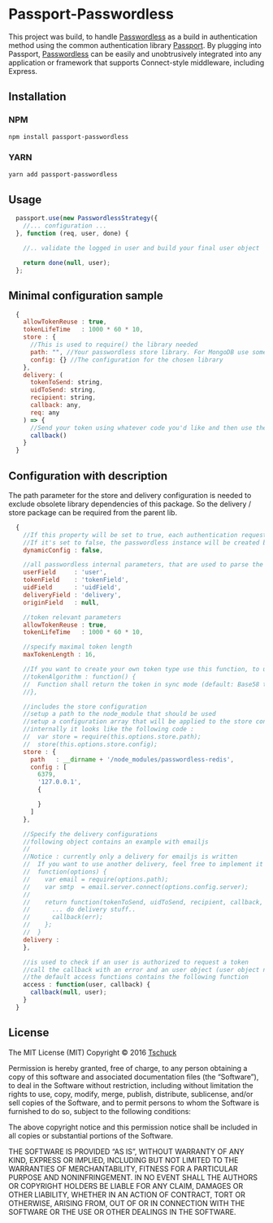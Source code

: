 # Passport-Passwordless

This project was build, to handle [Passwordless](https://github.com/florianheinemann/passwordless) as a build in authentication method using the common authentication library [Passport](https://github.com/jaredhanson/passport).
By plugging into Passport, [Passwordless](https://github.com/florianheinemann/passwordless) can be easily and unobtrusively integrated into any application or framework that supports Connect-style middleware, including Express.

## Installation

### NPM

```bash
npm install passport-passwordless
```

### YARN

```bash
yarn add passport-passwordless
```

## Usage

```javascript
  passport.use(new PasswordlessStrategy({
    //... configuration ...
  }, function (req, user, done) {

    //.. validate the logged in user and build your final user object

    return done(null, user);
  };
```

## Minimal configuration sample

```javascript
  {
    allowTokenReuse : true,
    tokenLifeTime   : 1000 * 60 * 10,
    store : {
      //This is used to require() the library needed
      path: "", //Your passwordless store library. For MongoDB use something like passwordless-mongostore-bcryptjs.
      config: {} //The configuration for the chosen library
    },
    delivery: (
      tokenToSend: string,
      uidToSend: string,
      recipient: string,
      callback: any,
      req: any
    ) => {
      //Send your token using whatever code you'd like and then use the callback function.
      callback()
    }
  }
```

## Configuration with description

The path parameter for the store and delivery configuration is needed to exclude obsolete library dependencies of this package. So the delivery / store package can be required from the parent lib.

```javascript
  {
    //If this property will be set to true, each authentication request generates a new passwordless instance to handle multiple and dynamic configurations
    //If it's set to false, the passwordless instance will be created by instantiating the strategy
    dynamicConfig : false,

    //all passwordless internal parameters, that are used to parse the request query object
    userField     : 'user',
    tokenField    : 'tokenField',
    uidField      : 'uidField',
    deliveryField : 'delivery',
    originField   : null,

    //token relevant parameters
    allowTokenReuse : true,
    tokenLifeTime   : 1000 * 60 * 10,

    //specify maximal token length
    maxTokenLength : 16,

    //If you want to create your own token type use this function, to use your own algorithm.
    //tokenAlgorithm : function() {
    //  Function shall return the token in sync mode (default: Base58 token)
    //},

    //includes the store configuration
    //setup a path to the node_module that should be used
    //setup a configuration array that will be applied to the store constructor
    //internally it looks like the following code :
    //  var store = require(this.options.store.path);
    //  store(this.options.store.config);
    store : {
      path   : __dirname + '/node_modules/passwordless-redis',
      config : [
        6379,
        '127.0.0.1',
        {

        }
      ]
    },

    //Specify the delivery configurations
    //following object contains an example with emailjs
    //
    //Notice : currently only a delivery for emailjs is written
    //  If you want to use another delivery, feel free to implement it or apply a function like the following as the delivery
    //  function(options) {
    //    var email = require(options.path);
    //    var smtp  = email.server.connect(options.config.server);
    //
    //    return function(tokenToSend, uidToSend, recipient, callback, req) {
    //      ... do delivery stuff..
    //      callback(err);
    //    };
    //  }
    delivery :
    },

    //is used to check if an user is authorized to request a token
    //call the callback with an error and an user object (user object needs an parameter called "id" to specify it's email adress, sms, ...)
    //the default access functions contains the following function
    access : function(user, callback) {
      callback(null, user);
    }
  }
```

## License

The MIT License (MIT)
Copyright © 2016 [Tschuck](https://github.com/tschuck)

Permission is hereby granted, free of charge, to any person obtaining a copy of this software and associated documentation files (the “Software”), to deal in the Software without restriction, including without limitation the rights to use, copy, modify, merge, publish, distribute, sublicense, and/or sell copies of the Software, and to permit persons to whom the Software is furnished to do so, subject to the following conditions:

The above copyright notice and this permission notice shall be included in all copies or substantial portions of the Software.

THE SOFTWARE IS PROVIDED “AS IS”, WITHOUT WARRANTY OF ANY KIND, EXPRESS OR IMPLIED, INCLUDING BUT NOT LIMITED TO THE WARRANTIES OF MERCHANTABILITY, FITNESS FOR A PARTICULAR PURPOSE AND NONINFRINGEMENT. IN NO EVENT SHALL THE AUTHORS OR COPYRIGHT HOLDERS BE LIABLE FOR ANY CLAIM, DAMAGES OR OTHER LIABILITY, WHETHER IN AN ACTION OF CONTRACT, TORT OR OTHERWISE, ARISING FROM, OUT OF OR IN CONNECTION WITH THE SOFTWARE OR THE USE OR OTHER DEALINGS IN THE SOFTWARE.
